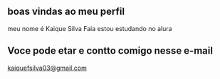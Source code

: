 ## boas vindas ao meu perfil

meu nome é Kaique Silva Faia
estou estudando no alura

## Voce pode etar e contto comigo  nesse e-mail

kaiquefsilva03@gmail.com

